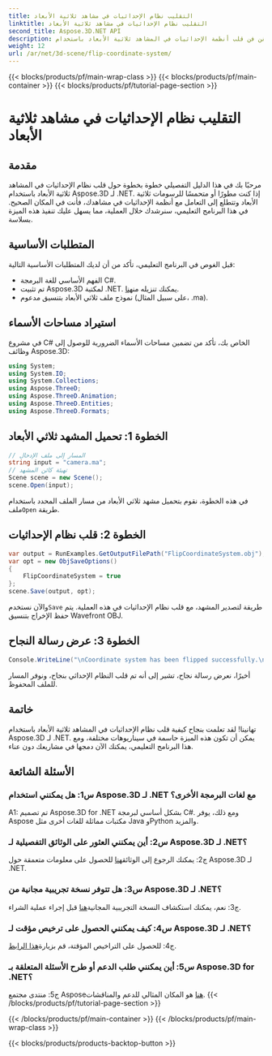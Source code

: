 ```yaml
---
title: التقليب نظام الإحداثيات في مشاهد ثلاثية الأبعاد
linktitle: التقليب نظام الإحداثيات في مشاهد ثلاثية الأبعاد
second_title: Aspose.3D.NET API
description: أتقن فن قلب أنظمة الإحداثيات في المشاهد ثلاثية الأبعاد باستخدام Aspose.3D لـ .NET. اتبع دليلنا خطوة بخطوة للتنفيذ السلس.
weight: 12
url: /ar/net/3d-scene/flip-coordinate-system/
---
```


{{< blocks/products/pf/main-wrap-class >}}
{{< blocks/products/pf/main-container >}}
{{< blocks/products/pf/tutorial-page-section >}}

# التقليب نظام الإحداثيات في مشاهد ثلاثية الأبعاد

## مقدمة

مرحبًا بك في هذا الدليل التفصيلي خطوة بخطوة حول قلب نظام الإحداثيات في المشاهد ثلاثية الأبعاد باستخدام Aspose.3D لـ .NET. إذا كنت مطورًا أو متحمسًا للرسومات ثلاثية الأبعاد وتتطلع إلى التعامل مع أنظمة الإحداثيات في مشاهدك، فأنت في المكان الصحيح. في هذا البرنامج التعليمي، سنرشدك خلال العملية، مما يسهل عليك تنفيذ هذه الميزة بسلاسة.

## المتطلبات الأساسية

قبل الغوص في البرنامج التعليمي، تأكد من أن لديك المتطلبات الأساسية التالية:

- الفهم الأساسي للغة البرمجة C#.
-  تم تثبيت Aspose.3D لمكتبة .NET. يمكنك تنزيله من[هنا](https://releases.aspose.com/3d/net/).
- نموذج ملف ثلاثي الأبعاد بتنسيق مدعوم (على سبيل المثال، .ma).

## استيراد مساحات الأسماء

في مشروع C# الخاص بك، تأكد من تضمين مساحات الأسماء الضرورية للوصول إلى وظائف Aspose.3D:

```csharp
using System;
using System.IO;
using System.Collections;
using Aspose.ThreeD;
using Aspose.ThreeD.Animation;
using Aspose.ThreeD.Entities;
using Aspose.ThreeD.Formats;
```

## الخطوة 1: تحميل المشهد ثلاثي الأبعاد

```csharp
// المسار إلى ملف الإدخال
string input = "camera.ma";
// تهيئة كائن المشهد
Scene scene = new Scene();
scene.Open(input);
```

 في هذه الخطوة، نقوم بتحميل مشهد ثلاثي الأبعاد من مسار الملف المحدد باستخدام ملف`Open` طريقة.

## الخطوة 2: قلب نظام الإحداثيات

```csharp
var output = RunExamples.GetOutputFilePath("FlipCoordinateSystem.obj");
var opt = new ObjSaveOptions()
{
    FlipCoordinateSystem = true
};
scene.Save(output, opt);
```

 والآن نستخدم`Save` طريقة لتصدير المشهد، مع قلب نظام الإحداثيات في هذه العملية. يتم حفظ الإخراج بتنسيق Wavefront OBJ.

## الخطوة 3: عرض رسالة النجاح

```csharp
Console.WriteLine("\nCoordinate system has been flipped successfully.\nFile saved at " + output);
```

أخيرًا، نعرض رسالة نجاح، تشير إلى أنه تم قلب النظام الإحداثي بنجاح، ونوفر المسار للملف المحفوظ.

## خاتمة

تهانينا! لقد تعلمت بنجاح كيفية قلب نظام الإحداثيات في المشاهد ثلاثية الأبعاد باستخدام Aspose.3D لـ .NET. يمكن أن تكون هذه الميزة حاسمة في سيناريوهات مختلفة، ومع هذا البرنامج التعليمي، يمكنك الآن دمجها في مشاريعك دون عناء.

## الأسئلة الشائعة

### س1: هل يمكنني استخدام Aspose.3D لـ .NET مع لغات البرمجة الأخرى؟

A1: تم تصميم Aspose.3D for .NET بشكل أساسي لبرمجة C#. ومع ذلك، يوفر Aspose مكتبات مماثلة للغات أخرى مثل Java وPython والمزيد.

### س2: أين يمكنني العثور على الوثائق التفصيلية لـ Aspose.3D لـ .NET؟

 ج2: يمكنك الرجوع إلى الوثائق[هنا](https://reference.aspose.com/3d/net/) للحصول على معلومات متعمقة حول Aspose.3D لـ .NET.

### س3: هل تتوفر نسخة تجريبية مجانية من Aspose.3D لـ .NET؟

 ج3: نعم، يمكنك استكشاف النسخة التجريبية المجانية[هنا](https://releases.aspose.com/) قبل إجراء عملية الشراء.

### س4: كيف يمكنني الحصول على ترخيص مؤقت لـ Aspose.3D لـ .NET؟

 ج4: للحصول على التراخيص المؤقتة، قم بزيارة[هذا الرابط](https://purchase.aspose.com/temporary-license/).

### س5: أين يمكنني طلب الدعم أو طرح الأسئلة المتعلقة بـ Aspose.3D for .NET؟

 ج5: منتدى مجتمع Aspose[هنا](https://forum.aspose.com/c/3d/18) هو المكان المثالي للدعم والمناقشات.
{{< /blocks/products/pf/tutorial-page-section >}}

{{< /blocks/products/pf/main-container >}}
{{< /blocks/products/pf/main-wrap-class >}}

{{< blocks/products/products-backtop-button >}}
